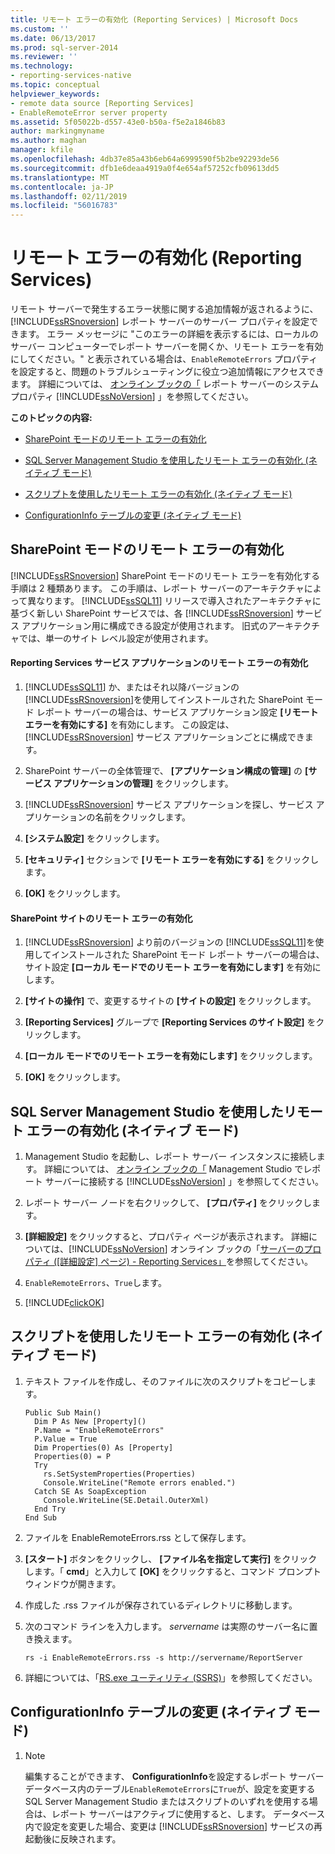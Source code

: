 ```yaml
---
title: リモート エラーの有効化 (Reporting Services) | Microsoft Docs
ms.custom: ''
ms.date: 06/13/2017
ms.prod: sql-server-2014
ms.reviewer: ''
ms.technology:
- reporting-services-native
ms.topic: conceptual
helpviewer_keywords:
- remote data source [Reporting Services]
- EnableRemoteError server property
ms.assetid: 5f05022b-d557-43e0-b50a-f5e2a1846b83
author: markingmyname
ms.author: maghan
manager: kfile
ms.openlocfilehash: 4db37e85a43b6eb64a6999590f5b2be92293de56
ms.sourcegitcommit: dfb1e6deaa4919a0f4e654af57252cfb09613dd5
ms.translationtype: MT
ms.contentlocale: ja-JP
ms.lasthandoff: 02/11/2019
ms.locfileid: "56016783"
---
```

# <a name="enable-remote-errors-reporting-services"></a>リモート エラーの有効化 (Reporting Services)
  リモート サーバーで発生するエラー状態に関する追加情報が返されるように、 [!INCLUDE[ssRSnoversion](../../includes/ssrsnoversion-md.md)] レポート サーバーのサーバー プロパティを設定できます。 エラー メッセージに "このエラーの詳細を表示するには、ローカルのサーバー コンピューターでレポート サーバーを開くか、リモート エラーを有効にしてください。" と表示されている場合は、`EnableRemoteErrors` プロパティを設定すると、問題のトラブルシューティングに役立つ追加情報にアクセスできます。 詳細については、 [オンライン ブックの「](../report-server-web-service/net-framework/reporting-services-properties-report-server-system-properties.md) レポート サーバーのシステム プロパティ [!INCLUDE[ssNoVersion](../../includes/ssnoversion-md.md)] 」を参照してください。  
  
 **このトピックの内容:**  
  
-   [SharePoint モードのリモート エラーの有効化](#bkmk_sharepoint)  
  
-   [SQL Server Management Studio を使用したリモート エラーの有効化 (ネイティブ モード)](#bkmk_mgtStudio)  
  
-   [スクリプトを使用したリモート エラーの有効化 (ネイティブ モード)](#bkmk_script)  
  
-   [ConfigurationInfo テーブルの変更 (ネイティブ モード)](#bkmk_ConfigurationInfo)  
  
##  <a name="bkmk_sharepoint"></a> SharePoint モードのリモート エラーの有効化  
 [!INCLUDE[ssRSnoversion](../../includes/ssrsnoversion-md.md)] SharePoint モードのリモート エラーを有効化する手順は 2 種類あります。 この手順は、レポート サーバーのアーキテクチャによって異なります。 [!INCLUDE[ssSQL11](../../includes/sssql11-md.md)] リリースで導入されたアーキテクチャに基づく新しい SharePoint サービスでは、各 [!INCLUDE[ssRSnoversion](../../includes/ssrsnoversion-md.md)] サービス アプリケーション用に構成できる設定が使用されます。 旧式のアーキテクチャでは、単一のサイト レベル設定が使用されます。  
  
#### <a name="enable-remote-errors-for-a-reporting-services-service-application"></a>Reporting Services サービス アプリケーションのリモート エラーの有効化  
  
1.  [!INCLUDE[ssSQL11](../../includes/sssql11-md.md)] か、またはそれ以降バージョンの [!INCLUDE[ssRSnoversion](../../includes/ssrsnoversion-md.md)]を使用してインストールされた SharePoint モード レポート サーバーの場合は、サービス アプリケーション設定 **[リモート エラーを有効にする]** を有効にします。 この設定は、 [!INCLUDE[ssRSnoversion](../../includes/ssrsnoversion-md.md)] サービス アプリケーションごとに構成できます。  
  
2.  SharePoint サーバーの全体管理で、 **[アプリケーション構成の管理]** の **[サービス アプリケーションの管理]** をクリックします。  
  
3.  [!INCLUDE[ssRSnoversion](../../includes/ssrsnoversion-md.md)] サービス アプリケーションを探し、サービス アプリケーションの名前をクリックします。  
  
4.  **[システム設定]** をクリックします。  
  
5.  **[セキュリティ]** セクションで **[リモート エラーを有効にする]** をクリックします。  
  
6.  **[OK]** をクリックします。  
  
#### <a name="enable-remote-errors-for-a-sharepoint-site"></a>SharePoint サイトのリモート エラーの有効化  
  
1.  [!INCLUDE[ssRSnoversion](../../includes/ssrsnoversion-md.md)] より前のバージョンの [!INCLUDE[ssSQL11](../../includes/sssql11-md.md)]を使用してインストールされた SharePoint モード レポート サーバーの場合は、サイト設定 **[ローカル モードでのリモート エラーを有効にします]** を有効にします。  
  
2.  **[サイトの操作]** で、変更するサイトの **[サイトの設定]** をクリックします。  
  
3.  **[Reporting Services]** グループで **[Reporting Services のサイト設定]** をクリックします。  
  
4.  **[ローカル モードでのリモート エラーを有効にします]** をクリックします。  
  
5.  **[OK]** をクリックします。  
  
##  <a name="bkmk_mgtStudio"></a> SQL Server Management Studio を使用したリモート エラーの有効化 (ネイティブ モード)  
  
1.  Management Studio を起動し、レポート サーバー インスタンスに接続します。 詳細については、 [オンライン ブックの「](../tools/connect-to-a-report-server-in-management-studio.md) Management Studio でレポート サーバーに接続する [!INCLUDE[ssNoVersion](../../includes/ssnoversion-md.md)] 」を参照してください。  
  
2.  レポート サーバー ノードを右クリックして、 **[プロパティ]** をクリックします。  
  
3.  **[詳細設定]** をクリックすると、プロパティ ページが表示されます。 詳細については、[!INCLUDE[ssNoVersion](../../includes/ssnoversion-md.md)] オンライン ブックの「[サーバーのプロパティ &#40;[詳細設定] ページ&#41; - Reporting Services」](../tools/server-properties-advanced-page-reporting-services.md)を参照してください。  
  
4.  `EnableRemoteErrors`、`True`します。  
  
5.  [!INCLUDE[clickOK](../../includes/clickok-md.md)]  
  
##  <a name="bkmk_script"></a> スクリプトを使用したリモート エラーの有効化 (ネイティブ モード)  
  
1.  テキスト ファイルを作成し、そのファイルに次のスクリプトをコピーします。  
  
    ```  
    Public Sub Main()  
      Dim P As New [Property]()  
      P.Name = "EnableRemoteErrors"  
      P.Value = True  
      Dim Properties(0) As [Property]  
      Properties(0) = P  
      Try  
        rs.SetSystemProperties(Properties)  
        Console.WriteLine("Remote errors enabled.")  
      Catch SE As SoapException  
        Console.WriteLine(SE.Detail.OuterXml)  
      End Try  
    End Sub  
    ```  
  
2.  ファイルを EnableRemoteErrors.rss として保存します。  
  
3.  **[スタート]** ボタンをクリックし、 **[ファイル名を指定して実行]** をクリックします。「 **cmd**」と入力して **[OK]** をクリックすると、コマンド プロンプト ウィンドウが開きます。  
  
4.  作成した .rss ファイルが保存されているディレクトリに移動します。  
  
5.  次のコマンド ラインを入力します。 *servername* は実際のサーバー名に置き換えます。  
  
    ```  
    rs -i EnableRemoteErrors.rss -s http://servername/ReportServer  
    ```  
  
6.  詳細については、「[RS.exe ユーティリティ (SSRS)](../tools/rs-exe-utility-ssrs.md)」を参照してください。  
  
##  <a name="bkmk_ConfigurationInfo"></a> ConfigurationInfo テーブルの変更 (ネイティブ モード)  
  
1.  > [!NOTE]  
    >  編集することができます、 **ConfigurationInfo**を設定するレポート サーバー データベース内のテーブル`EnableRemoteErrors`に`True`が、設定を変更する SQL Server Management Studio またはスクリプトのいずれを使用する場合は、レポート サーバーはアクティブに使用すると、します。 データベース内で設定を変更した場合、変更は [!INCLUDE[ssRSnoversion](../../includes/ssrsnoversion-md.md)] サービスの再起動後に反映されます。  
  
  
